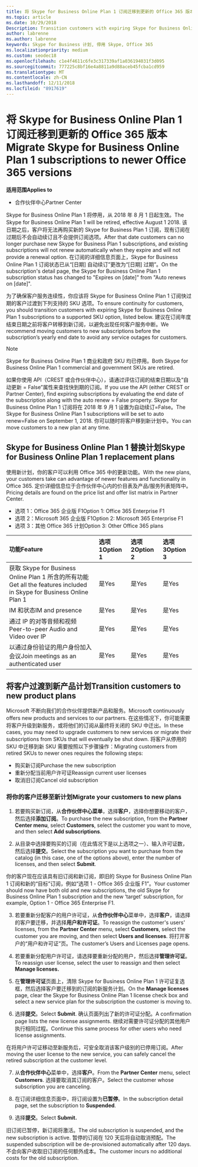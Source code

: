```yaml
---
title: 将 Skype for Business Online Plan 1 订阅迁移到更新的 Office 365 版本 | 合作伙伴中心
ms.topic: article
ms.date: 10/29/2018
Description: Transition customers with expiring Skype for Business Online Plan 1 subscriptions to a supported SKU option. We recommend moving customers to new subscriptions before the subscription’s yearly end date.
author: labrenne
ms.author: labrenne
keywords: Skype for Business 计划, 停用 Skype, Office 365
ms.localizationpriority: medium
ms.custom: seodec18
ms.openlocfilehash: c1e4f4611c6fe3c317339af1a036194031f3d095
ms.sourcegitcommit: 777225c8bf16e4a8811a9d88aceb45fcba1cd959
ms.translationtype: MT
ms.contentlocale: zh-CN
ms.lasthandoff: 12/11/2018
ms.locfileid: "8917619"
---
```

# <a name="migrate-skype-for-business-online-plan-1-subscriptions-to-newer-office-365-versions"></a><span data-ttu-id="fa62d-103">将 Skype for Business Online Plan 1 订阅迁移到更新的 Office 365 版本</span><span class="sxs-lookup"><span data-stu-id="fa62d-103">Migrate Skype for Business Online Plan 1 subscriptions to newer Office 365 versions</span></span>

**<span data-ttu-id="fa62d-104">适用范围</span><span class="sxs-lookup"><span data-stu-id="fa62d-104">Applies to</span></span>**

- <span data-ttu-id="fa62d-105">合作伙伴中心</span><span class="sxs-lookup"><span data-stu-id="fa62d-105">Partner Center</span></span>

<span data-ttu-id="fa62d-106">Skype for Business Online Plan 1 将停用，从 2018 年 8 月 1 日起生效。</span><span class="sxs-lookup"><span data-stu-id="fa62d-106">The Skype for Business Online Plan 1 will be retired, effective August 1 2018.</span></span> <span data-ttu-id="fa62d-107">该日期之后，客户将无法再购买新的 Skype for Business Plan 1 订阅，现有订阅在过期后不会自动续订且不会提供订阅选项。</span><span class="sxs-lookup"><span data-stu-id="fa62d-107">After that date customers can no longer purchase new Skype for Business Plan 1 subscriptions, and existing subscriptions will not renew automatically when they expire and will not provide a renewal option.</span></span> <span data-ttu-id="fa62d-108">在订阅的详细信息页面上，Skype for Business Online Plan 1 订阅状态已从“[日期] 自动续订”更改为“[日期] 过期”。</span><span class="sxs-lookup"><span data-stu-id="fa62d-108">On the subscription's detail page, the Skype for Business Online Plan 1 subscription status has changed to "Expires on [date]" from "Auto renews on [date]".</span></span>  

<span data-ttu-id="fa62d-109">为了确保客户服务连续性，你应该将 Skype for Business Online Plan 1 订阅快过期的客户过渡到下列支持的 SKU 选项。</span><span class="sxs-lookup"><span data-stu-id="fa62d-109">To ensure continuity for customers, you should transition customers with expiring Skype for Business Online Plan 1 subscriptions to a supported SKU option, listed below.</span></span> <span data-ttu-id="fa62d-110">建议在订阅年度结束日期之前将客户转移到新订阅，以避免出现任何客户服务中断。</span><span class="sxs-lookup"><span data-stu-id="fa62d-110">We recommend moving customers to new subscriptions before the subscription’s yearly end date to avoid any service outages for customers.</span></span> 

>[!NOTE]
><span data-ttu-id="fa62d-111">Skype for Business Online Plan 1 商业和政府 SKU 均已停用。</span><span class="sxs-lookup"><span data-stu-id="fa62d-111">Both Skype for Business Online Plan 1 commercial and government SKUs are retired.</span></span>

<span data-ttu-id="fa62d-112">如果你使用 API（CREST 或合作伙伴中心），请通过评估订阅的结束日期以及“自动更新 = False”属性来查找快到期的订阅。</span><span class="sxs-lookup"><span data-stu-id="fa62d-112">If you use the API (either CREST or Partner Center), find expiring subscriptions by evaluating the end date of the subscription along with the auto renew = False property.</span></span> <span data-ttu-id="fa62d-113">Skype for Business Online Plan 1 订阅将在 2018 年 9 月 1 设置为自动续订=False。</span><span class="sxs-lookup"><span data-stu-id="fa62d-113">The Skype for Business Online Plan 1 subscriptions will be set to auto renew=False on September 1, 2018.</span></span> <span data-ttu-id="fa62d-114">你可以随时将客户移到新计划中。</span><span class="sxs-lookup"><span data-stu-id="fa62d-114">You can move customers to a new plan at any time.</span></span> 

## <a name="skype-for-business-online-plan-1-replacement-plans"></a><span data-ttu-id="fa62d-115">Skype for Business Online Plan 1 替换计划</span><span class="sxs-lookup"><span data-stu-id="fa62d-115">Skype for Business Online Plan 1 replacement plans</span></span>

<span data-ttu-id="fa62d-116">使用新计划，你的客户可以利用 Office 365 中的更新功能。</span><span class="sxs-lookup"><span data-stu-id="fa62d-116">With the new plans, your customers take can advantage of newer features and functionality in Office 365.</span></span> <span data-ttu-id="fa62d-117">定价详细信息位于合作伙伴中心内的价目表及产品/服务列表矩阵中。</span><span class="sxs-lookup"><span data-stu-id="fa62d-117">Pricing details are found on the price list and offer list matrix in Partner Center.</span></span> 

- <span data-ttu-id="fa62d-118">选项 1：Office 365 企业版 F1</span><span class="sxs-lookup"><span data-stu-id="fa62d-118">Option 1: Office 365 Enterprise F1</span></span>
- <span data-ttu-id="fa62d-119">选项 2：Microsoft 365 企业版 F1</span><span class="sxs-lookup"><span data-stu-id="fa62d-119">Option 2: Microsoft 365 Enterprise F1</span></span>
- <span data-ttu-id="fa62d-120">选项 3：其他 Office 365 计划</span><span class="sxs-lookup"><span data-stu-id="fa62d-120">Option 3: Other Office 365 plans</span></span>

|**<span data-ttu-id="fa62d-121">功能</span><span class="sxs-lookup"><span data-stu-id="fa62d-121">Feature</span></span>**    |**<span data-ttu-id="fa62d-122">选项 1</span><span class="sxs-lookup"><span data-stu-id="fa62d-122">Option 1</span></span>**   |**<span data-ttu-id="fa62d-123">选项 2</span><span class="sxs-lookup"><span data-stu-id="fa62d-123">Option 2</span></span>**   |**<span data-ttu-id="fa62d-124">选项 3</span><span class="sxs-lookup"><span data-stu-id="fa62d-124">Option 3</span></span>**   |
|:-----------------|:-----------------|:-------------|:------------|
|<span data-ttu-id="fa62d-125">获取 Skype for Business Online Plan 1 所含的所有功能</span><span class="sxs-lookup"><span data-stu-id="fa62d-125">Get all the features included in Skype for Business Online Plan 1</span></span>|<span data-ttu-id="fa62d-126">是</span><span class="sxs-lookup"><span data-stu-id="fa62d-126">Yes</span></span>   |<span data-ttu-id="fa62d-127">是</span><span class="sxs-lookup"><span data-stu-id="fa62d-127">Yes</span></span>   |<span data-ttu-id="fa62d-128">是</span><span class="sxs-lookup"><span data-stu-id="fa62d-128">Yes</span></span>   |
|<span data-ttu-id="fa62d-129">IM 和状态</span><span class="sxs-lookup"><span data-stu-id="fa62d-129">IM and presence</span></span> |<span data-ttu-id="fa62d-130">是</span><span class="sxs-lookup"><span data-stu-id="fa62d-130">Yes</span></span>   |<span data-ttu-id="fa62d-131">是</span><span class="sxs-lookup"><span data-stu-id="fa62d-131">Yes</span></span>   |<span data-ttu-id="fa62d-132">是</span><span class="sxs-lookup"><span data-stu-id="fa62d-132">Yes</span></span>   |
|<span data-ttu-id="fa62d-133">通过 IP 的对等音频和视频</span><span class="sxs-lookup"><span data-stu-id="fa62d-133">Peer-to-peer Audio and Video over IP</span></span>|<span data-ttu-id="fa62d-134">是</span><span class="sxs-lookup"><span data-stu-id="fa62d-134">Yes</span></span>   |<span data-ttu-id="fa62d-135">是</span><span class="sxs-lookup"><span data-stu-id="fa62d-135">Yes</span></span>   |<span data-ttu-id="fa62d-136">是</span><span class="sxs-lookup"><span data-stu-id="fa62d-136">Yes</span></span>   
|<span data-ttu-id="fa62d-137">以通过身份验证的用户身份加入会议</span><span class="sxs-lookup"><span data-stu-id="fa62d-137">Join meetings as an authenticated user</span></span>| <span data-ttu-id="fa62d-138">是</span><span class="sxs-lookup"><span data-stu-id="fa62d-138">Yes</span></span>   |<span data-ttu-id="fa62d-139">是</span><span class="sxs-lookup"><span data-stu-id="fa62d-139">Yes</span></span>   |<span data-ttu-id="fa62d-140">是</span><span class="sxs-lookup"><span data-stu-id="fa62d-140">Yes</span></span>   |

## <a name="transition-customers-to-new-product-plans"></a><span data-ttu-id="fa62d-141">将客户过渡到新产品计划</span><span class="sxs-lookup"><span data-stu-id="fa62d-141">Transition customers to new product plans</span></span>

<span data-ttu-id="fa62d-142">Microsoft 不断向我们的合作伙伴提供新产品和服务。</span><span class="sxs-lookup"><span data-stu-id="fa62d-142">Microsoft continuously offers new products and services to our partners.</span></span> <span data-ttu-id="fa62d-143">在这些情况下，你可能需要将客户升级到新服务，或将他们的订阅从最终将关闭的 SKU 中迁出。</span><span class="sxs-lookup"><span data-stu-id="fa62d-143">In these cases, you may need to upgrade customers to new services or migrate their subscriptions from SKUs that will eventually be shut down.</span></span> <span data-ttu-id="fa62d-144">将客户从停用的 SKU 中迁移到新 SKU 需要按照以下步骤操作：</span><span class="sxs-lookup"><span data-stu-id="fa62d-144">Migrating customers from retired SKUs to newer ones requires the following steps:</span></span>

- <span data-ttu-id="fa62d-145">购买新订阅</span><span class="sxs-lookup"><span data-stu-id="fa62d-145">Purchase the new subscription</span></span>
- <span data-ttu-id="fa62d-146">重新分配当前用户许可证</span><span class="sxs-lookup"><span data-stu-id="fa62d-146">Reassign current user licenses</span></span>
- <span data-ttu-id="fa62d-147">取消旧订阅</span><span class="sxs-lookup"><span data-stu-id="fa62d-147">Cancel old subscription</span></span>

### <a name="migrate-your-customers-to-new-plans"></a><span data-ttu-id="fa62d-148">将你的客户迁移至新计划</span><span class="sxs-lookup"><span data-stu-id="fa62d-148">Migrate your customers to new plans</span></span>

1. <span data-ttu-id="fa62d-149">若要购买新订阅，从**合作伙伴中心菜单**，选择**客户**，选择你想要移动的客户，然后选择**添加订阅**。</span><span class="sxs-lookup"><span data-stu-id="fa62d-149">To purchase the new subscription, from the **Partner Center menu**, select **Customers**, select the customer you want to move, and then select **Add subscriptions**.</span></span>

2. <span data-ttu-id="fa62d-150">从目录中选择要购买的订阅（在此情况下是以上选项之一）、输入许可证数，然后选择**提交**。</span><span class="sxs-lookup"><span data-stu-id="fa62d-150">Select the subscription you want to purchase from the catalog (in this case, one of the options above), enter the number of licenses, and then select **Submit**.</span></span> 

<span data-ttu-id="fa62d-151">你的客户现在应该具有旧订阅和新订阅，即旧的 Skype for Business Online Plan 1 订阅和新的“目标”订阅，例如“选项 1 - Office 365 企业版 F1”。</span><span class="sxs-lookup"><span data-stu-id="fa62d-151">Your customer should now have both old and new subscriptions, the old Skype for Business Online Plan 1  subscription and the new ‘target’ subscription, for example, Option 1 - Office 365 Enterprise F1.</span></span>

3. <span data-ttu-id="fa62d-152">若要重新分配客户的用户许可证，从**合作伙伴中心**菜单中，选择**客户**，请选择的客户要迁移，并选择**用户和许可证**。</span><span class="sxs-lookup"><span data-stu-id="fa62d-152">To reassign the customer's users' licenses, from the **Partner Center** menu, select **Customers**, select the customer you are moving, and then select **Users and licenses**.</span></span> <span data-ttu-id="fa62d-153">将打开客户的“用户和许可证”页。</span><span class="sxs-lookup"><span data-stu-id="fa62d-153">The customer’s Users and Licenses page opens.</span></span>

4. <span data-ttu-id="fa62d-154">若要重新分配用户许可证，请选择要重新分配的用户，然后选择**管理许可证**。</span><span class="sxs-lookup"><span data-stu-id="fa62d-154">To reassign user license, select the user to reassign and then select **Manage licenses.**</span></span>

5. <span data-ttu-id="fa62d-155">在**管理许可证**页面上，清除 Skype for Business Online Plan 1 许可证复选框，然后选择客户要迁移到的订阅的新服务计划。</span><span class="sxs-lookup"><span data-stu-id="fa62d-155">On the **Manage licenses** page, clear the Skype for Business Online Plan 1 license check box and select a new service plan for the subscription the customer is moving to.</span></span>

6. <span data-ttu-id="fa62d-156">选择**提交**。</span><span class="sxs-lookup"><span data-stu-id="fa62d-156">Select **Submit**.</span></span> <span data-ttu-id="fa62d-157">确认页面列出了新的许可证分配。</span><span class="sxs-lookup"><span data-stu-id="fa62d-157">A confirmation page lists the new license assignments.</span></span> <span data-ttu-id="fa62d-158">继续对需要许可证分配的其他用户执行相同过程。</span><span class="sxs-lookup"><span data-stu-id="fa62d-158">Continue this same process for other users who need license assignments.</span></span>

<span data-ttu-id="fa62d-159">在将用户许可证移动至新服务后，可安全取消该客户级别的已停用订阅。</span><span class="sxs-lookup"><span data-stu-id="fa62d-159">After moving the user license to the new service, you can safely cancel the retired subscription at the customer level.</span></span>

7. <span data-ttu-id="fa62d-160">从**合作伙伴中心**菜单中，选择**客户**。</span><span class="sxs-lookup"><span data-stu-id="fa62d-160">From the **Partner Center** menu, select **Customers**.</span></span> <span data-ttu-id="fa62d-161">选择要取消其订阅的客户。</span><span class="sxs-lookup"><span data-stu-id="fa62d-161">Select the customer whose subscription you are canceling.</span></span>

8. <span data-ttu-id="fa62d-162">在订阅详细信息页面中，将订阅设置为**已暂停**。</span><span class="sxs-lookup"><span data-stu-id="fa62d-162">In the subscription detail page, set the subscription to **Suspended**.</span></span>

9. <span data-ttu-id="fa62d-163">选择**提交**。</span><span class="sxs-lookup"><span data-stu-id="fa62d-163">Select **Submit.**</span></span>

<span data-ttu-id="fa62d-164">旧订阅已暂停，新订阅将激活。</span><span class="sxs-lookup"><span data-stu-id="fa62d-164">The old subscription is suspended, and the new subscription is active.</span></span> <span data-ttu-id="fa62d-165">暂停的订阅在 120 天后将自动取消预配。</span><span class="sxs-lookup"><span data-stu-id="fa62d-165">The suspended subscription will be de-provisioned automatically after 120 days.</span></span> <span data-ttu-id="fa62d-166">不会向客户收取旧订阅的任何额外成本。</span><span class="sxs-lookup"><span data-stu-id="fa62d-166">The customer incurs no additional costs for the old subscription.</span></span>

